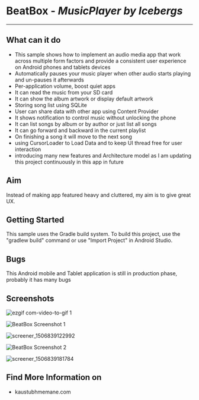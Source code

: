 # BeatBox - *MusicPlayer by Icebergs*
-----------------------

**What can it do**
--------------
 - This sample shows how to implement an audio media app that work across multiple form factors and provide a consistent user experience on Android phones and tablets devices
 - Automatically pauses your music player when other audio starts playing and un-pauses it afterwards
 - Per-application volume, boost quiet apps
 - It can read the music from your SD card
 - It can show the album artwork or display default artwork
 - Storing song list using SQLite
 - User can share data with other app using Content Provider
 - It shows notification to control music without unlocking the phone
 - It can list songs by album or by author or just list all songs
 - It can go forward and backward in the current playlist
 - On finishing a song it will move to the next song
 - using CursorLoader to Load Data and to keep UI thread free for user interaction
 - introducing many new features and Architecture model as I am updating this project continuously in this app in future

**Aim**
---
Instead of making app featured heavy and cluttered, my aim is to give great UX.


**Getting Started**
-------------------
This sample uses the Gradle build system. To build this project, use the "gradlew build" command or use "Import Project" in Android Studio.

**Bugs**
----
This Android mobile and Tablet application is still in production    phase, probably it has many bugs

**Screenshots**
---------------


![ezgif com-video-to-gif 1](https://user-images.githubusercontent.com/25395705/31052281-5d992eac-a64e-11e7-91dd-60075054c4d5.gif)

![BeatBox Screenshot 1](https://user-images.githubusercontent.com/25395705/30889889-6e015440-a2f7-11e7-80b3-6bab4ac46283.jpg)

![screener_1506839122992](https://user-images.githubusercontent.com/25395705/31052414-fea011d2-a651-11e7-8022-ea39a5393e02.png)

![BeatBox Screenshot 2](https://user-images.githubusercontent.com/25395705/30889860-2d7fa37c-a2f7-11e7-8046-d1f6014163ca.jpg)

![screener_1506839181784](https://user-images.githubusercontent.com/25395705/31052413-fe9b023c-a651-11e7-8741-819903210ed1.png)


**Find More Information on**
------------------------

 - kaustubhmemane.com

